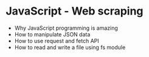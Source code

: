 # JavaScript - Web scraping
  - Why JavaScript programming is amazing
  - How to manipulate JSON data
  - How to use request and fetch API
  - How to read and write a file using fs module